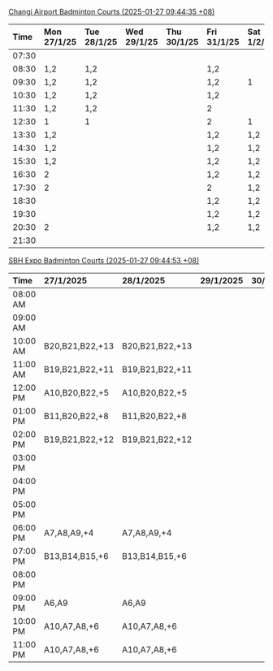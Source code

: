 [Changi Airport Badminton Courts (2025-01-27 09:44:35 +08)](https://www.carc.org.sg/FacilityBooking.aspx)

| Time   | Mon 27/1/25   | Tue 28/1/25   | Wed 29/1/25   | Thu 30/1/25   | Fri 31/1/25   | Sat 1/2/25   | Sun 2/2/25   |
|:-------|:--------------|:--------------|:--------------|:--------------|:--------------|:-------------|:-------------|
| 07:30  |               |               |               |               |               |              |              |
| 08:30  | 1,2           | 1,2           |               |               | 1,2           |              |              |
| 09:30  | 1,2           | 1,2           |               |               | 1,2           | 1            |              |
| 10:30  | 1,2           | 1,2           |               |               | 1,2           |              |              |
| 11:30  | 1,2           | 1,2           |               |               | 2             |              |              |
| 12:30  | 1             | 1             |               |               | 2             | 1            |              |
| 13:30  | 1,2           |               |               |               | 1,2           | 1,2          |              |
| 14:30  | 1,2           |               |               |               | 1,2           | 1,2          |              |
| 15:30  | 1,2           |               |               |               | 1,2           | 1,2          | 2            |
| 16:30  | 2             |               |               |               | 1,2           | 1,2          |              |
| 17:30  | 2             |               |               |               | 2             | 1,2          | 1            |
| 18:30  |               |               |               |               | 1,2           | 1,2          | 1,2          |
| 19:30  |               |               |               |               | 1,2           | 1,2          | 1,2          |
| 20:30  | 2             |               |               |               | 1,2           | 1,2          | 1,2          |
| 21:30  |               |               |               |               |               |              |              |

[SBH Expo Badminton Courts (2025-01-27 09:44:53 +08)](https://singaporebadmintonhall.getomnify.com/widgets/O3MRKGBH359GA55KHMG1RD)

| Time     | 27/1/2025       | 28/1/2025       | 29/1/2025   | 30/1/2025   | 31/1/2025       | 1/2/2025        | 2/2/2025        |
|:---------|:----------------|:----------------|:------------|:------------|:----------------|:----------------|:----------------|
| 08:00 AM |                 |                 |             |             |                 | B19,B21,B22,+15 | B20,B21,B22,+8  |
| 09:00 AM |                 |                 |             |             |                 | B19,B21,B22,+15 | B20,B21         |
| 10:00 AM | B20,B21,B22,+13 | B20,B21,B22,+13 |             |             |                 | B19,B20,B21,+15 | B21             |
| 11:00 AM | B19,B21,B22,+11 | B19,B21,B22,+11 |             |             |                 | B17,B20,B21,+14 |                 |
| 12:00 PM | A10,B20,B22,+5  | A10,B20,B22,+5  |             |             |                 | B19,B21,B22,+19 | B14,B19,B20,+11 |
| 01:00 PM | B11,B20,B22,+8  | B11,B20,B22,+8  |             |             |                 | B19,B21,B22,+19 | B18,B19,B22,+10 |
| 02:00 PM | B19,B21,B22,+12 | B19,B21,B22,+12 |             |             |                 | B19,B21,B22,+16 | B17,B19,B22,+7  |
| 03:00 PM |                 |                 |             |             |                 | B19,B20,B21,+11 | B19,B20,B22,+2  |
| 04:00 PM |                 |                 |             |             | B13,B15,B21,+2  | A10,B11,B21,+7  | B13,B15,B17,+4  |
| 05:00 PM |                 |                 |             |             | B14,B15,B21,+5  | A7,B15,B21,+4   | A10,A7,B20,+2   |
| 06:00 PM | A7,A8,A9,+4     | A7,A8,A9,+4     |             |             | B20,B21,B22,+10 | B15,B21,B22,+3  | B18,B20,B21,+2  |
| 07:00 PM | B13,B14,B15,+6  | B13,B14,B15,+6  |             |             | B19,B21,B22,+13 | B15,B21,B22,+1  | B19,B20,B21,+4  |
| 08:00 PM |                 |                 |             |             | B16,B17,B22,+9  | B19,B21,B22,+11 | B14,B15,B16,+8  |
| 09:00 PM | A6,A9           | A6,A9           |             |             | B17,B18,B22,+12 | B20,B21,B22,+9  | B15,B16,B22,+10 |
| 10:00 PM | A10,A7,A8,+6    | A10,A7,A8,+6    |             |             |                 | B20,B21,B22,+15 | B20,B21,B22,+18 |
| 11:00 PM | A10,A7,A8,+6    | A10,A7,A8,+6    |             |             |                 | B20,B21,B22,+18 | B20,B21,B22,+18 |
